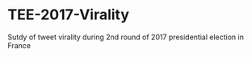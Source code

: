 # TEE-2017-Virality
Sutdy of tweet virality during 2nd round of 2017 presidential election in France
